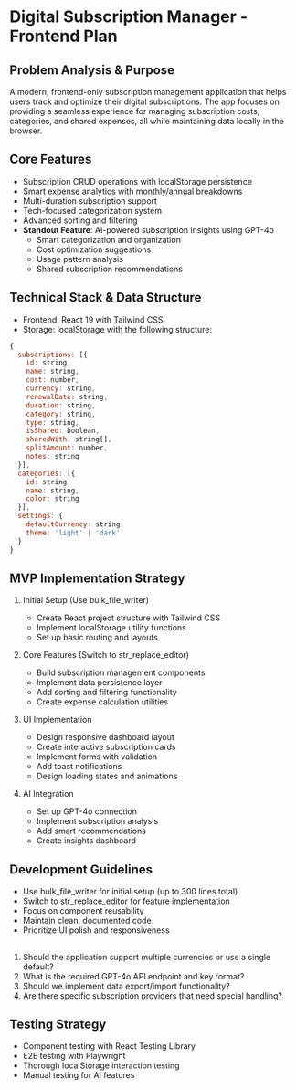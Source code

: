 # Digital Subscription Manager - Frontend Plan

## Problem Analysis & Purpose
A modern, frontend-only subscription management application that helps users track and optimize their digital subscriptions. The app focuses on providing a seamless experience for managing subscription costs, categories, and shared expenses, all while maintaining data locally in the browser.

## Core Features
- Subscription CRUD operations with localStorage persistence
- Smart expense analytics with monthly/annual breakdowns
- Multi-duration subscription support
- Tech-focused categorization system
- Advanced sorting and filtering
- **Standout Feature**: AI-powered subscription insights using GPT-4o
  - Smart categorization and organization
  - Cost optimization suggestions
  - Usage pattern analysis
  - Shared subscription recommendations

## Technical Stack & Data Structure
- Frontend: React 19 with Tailwind CSS
- Storage: localStorage with the following structure:
```javascript
{
  subscriptions: [{
    id: string,
    name: string,
    cost: number,
    currency: string,
    renewalDate: string,
    duration: string,
    category: string,
    type: string,
    isShared: boolean,
    sharedWith: string[],
    splitAmount: number,
    notes: string
  }],
  categories: [{
    id: string,
    name: string,
    color: string
  }],
  settings: {
    defaultCurrency: string,
    theme: 'light' | 'dark'
  }
}
```

## MVP Implementation Strategy
1. Initial Setup (Use bulk_file_writer)
   - Create React project structure with Tailwind CSS
   - Implement localStorage utility functions
   - Set up basic routing and layouts

2. Core Features (Switch to str_replace_editor)
   - Build subscription management components
   - Implement data persistence layer
   - Add sorting and filtering functionality
   - Create expense calculation utilities

3. UI Implementation
   - Design responsive dashboard layout
   - Create interactive subscription cards
   - Implement forms with validation
   - Add toast notifications
   - Design loading states and animations

4. AI Integration
   - Set up GPT-4o connection
   - Implement subscription analysis
   - Add smart recommendations
   - Create insights dashboard

## Development Guidelines
- Use bulk_file_writer for initial setup (up to 300 lines total)
- Switch to str_replace_editor for feature implementation
- Focus on component reusability
- Maintain clean, documented code
- Prioritize UI polish and responsiveness

## <Clarification Required>
1. Should the application support multiple currencies or use a single default?
2. What is the required GPT-4o API endpoint and key format?
3. Should we implement data export/import functionality?
4. Are there specific subscription providers that need special handling?

## Testing Strategy
- Component testing with React Testing Library
- E2E testing with Playwright
- Thorough localStorage interaction testing
- Manual testing for AI features